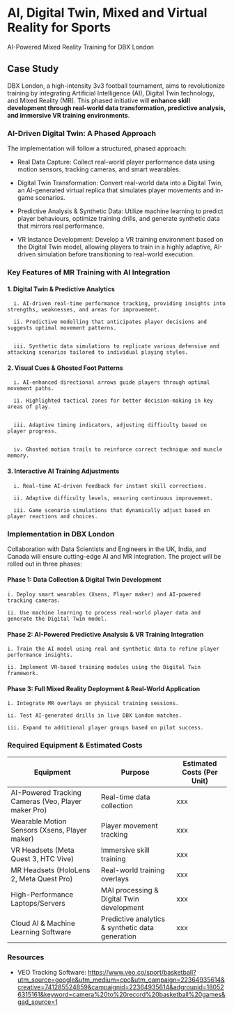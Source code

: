# AI, Digital Twin, Mixed and Virtual Reality for Sports

AI-Powered Mixed Reality Training for DBX London  

## Case Study

DBX London, a high-intensity 3v3 football tournament, aims to revolutionize training by integrating Artificial Intelligence (AI), Digital Twin technology, and Mixed Reality (MR). This phased initiative will **enhance skill development through real-world data transformation, predictive analysis, and immersive VR training environments**.


### AI-Driven Digital Twin: A Phased Approach  
The implementation will follow a structured, phased approach:
- Real Data Capture:
  Collect real-world player performance data using motion sensors, tracking cameras, and smart wearables.

- Digital Twin Transformation:
Convert real-world data into a Digital Twin, an AI-generated virtual replica that simulates player movements and in-game scenarios.

- Predictive Analysis & Synthetic Data: Utilize machine learning to predict player behaviours, optimize training drills, and generate synthetic data that mirrors real performance.

- VR Instance Development: Develop a VR training environment based on the Digital Twin model, allowing players to train in a highly adaptive, AI-driven simulation before transitioning to real-world execution.


### Key Features of MR Training with AI Integration

#### 1. Digital Twin & Predictive Analytics

      i. AI-driven real-time performance tracking, providing insights into strengths, weaknesses, and areas for improvement.

      ii. Predictive modelling that anticipates player decisions and suggests optimal movement patterns.


      iii. Synthetic data simulations to replicate various defensive and attacking scenarios tailored to individual playing styles.

#### 2. Visual Cues & Ghosted Foot Patterns

      i. AI-enhanced directional arrows guide players through optimal movement paths.

      ii. Highlighted tactical zones for better decision-making in key areas of play.


      iii. Adaptive timing indicators, adjusting difficulty based on player progress.


      iv. Ghosted motion trails to reinforce correct technique and muscle memory.


#### 3. Interactive AI Training Adjustments
   
      i. Real-time AI-driven feedback for instant skill corrections.

      ii. Adaptive difficulty levels, ensuring continuous improvement.

      iii. Game scenario simulations that dynamically adjust based on player reactions and choices.


### Implementation in DBX London

Collaboration with Data Scientists and Engineers in the UK, India, and Canada will ensure cutting-edge AI and MR integration. The project will be rolled out in three phases:

#### Phase 1: Data Collection & Digital Twin Development

    i. Deploy smart wearables (Xsens, Player maker) and AI-powered tracking cameras.

    ii. Use machine learning to process real-world player data and generate the Digital Twin model.

#### Phase 2: AI-Powered Predictive Analysis & VR Training Integration

    i. Train the AI model using real and synthetic data to refine player performance insights.

    ii. Implement VR-based training modules using the Digital Twin framework.

#### Phase 3: Full Mixed Reality Deployment & Real-World Application

    i. Integrate MR overlays on physical training sessions.

    ii. Test AI-generated drills in live DBX London matches.

    iii. Expand to additional player groups based on pilot success.



### Required Equipment & Estimated Costs

| **Equipment** | **Purpose**         | **Estimated Costs (Per Unit)**               |
|--------|------------------|------------------------|
|AI-Powered Tracking Cameras (Veo, Player maker Pro)     | Real-time data collection         | xxx     |
| Wearable Motion Sensors (Xsens, Player maker)      | Player movement tracking       | xxx         |
| VR Headsets (Meta Quest 3, HTC Vive)      | Immersive skill training     | xxx        |
| MR Headsets (HoloLens 2, Meta Quest Pro)      | Real-world training overlays      | xxx        |
| High-Performance Laptops/Servers      | MAI processing & Digital Twin development    | xxx     |
| Cloud AI & Machine Learning Software      | Predictive analytics & synthetic data generation     | xxx            |


### Resources
- VEO Tracking Software: https://www.veo.co/sport/basketball?utm_source=google&utm_medium=cpc&utm_campaign=22364935614&creative=741285524859&campaignid=22364935614&adgroupid=180526315161&keyword=camera%20to%20record%20basketball%20games&gad_source=1

